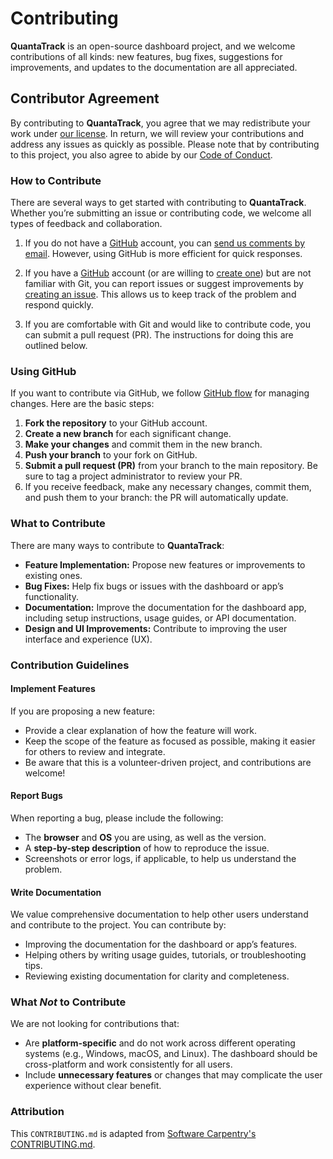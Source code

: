 # Contributing

**QuantaTrack** is an open-source dashboard project, and we welcome contributions of all kinds: 
new features, bug fixes, suggestions for improvements, and updates to the documentation are all appreciated.

## Contributor Agreement

By contributing to **QuantaTrack**, you agree that we may redistribute your work under [our license](./LICENSE). 
In return, we will review your contributions and address any issues as quickly as possible. 
Please note that by contributing to this project, you also agree to abide by our [Code of Conduct](./CODE_OF_CONDUCT.md).

### How to Contribute

There are several ways to get started with contributing to **QuantaTrack**. 
Whether you’re submitting an issue or contributing code, we welcome all types of feedback and collaboration.

1. If you do not have a [GitHub][github] account, you can [send us comments by email][contact]. 
However, using GitHub is more efficient for quick responses.

2. If you have a [GitHub][github] account (or are willing to [create one][github-join]) but are not familiar with Git, 
you can report issues or suggest improvements by [creating an issue][new-issues]. 
This allows us to keep track of the problem and respond quickly.

3. If you are comfortable with Git and would like to contribute code, you can submit a pull request (PR). 
The instructions for doing this are outlined below.

### Using GitHub

If you want to contribute via GitHub, we follow [GitHub flow][github-flow] for managing changes. Here are the basic steps:

1. **Fork the repository** to your GitHub account.
2. **Create a new branch** for each significant change.
3. **Make your changes** and commit them in the new branch.
4. **Push your branch** to your fork on GitHub.
5. **Submit a pull request (PR)** from your branch to the main repository. Be sure to tag a project administrator to review your PR.
6. If you receive feedback, make any necessary changes, commit them, and push them to your branch: the PR will automatically update.

### What to Contribute

There are many ways to contribute to **QuantaTrack**:

- **Feature Implementation:** Propose new features or improvements to existing ones.
- **Bug Fixes:** Help fix bugs or issues with the dashboard or app’s functionality.
- **Documentation:** Improve the documentation for the dashboard app, including setup instructions, usage guides, or API documentation.
- **Design and UI Improvements:** Contribute to improving the user interface and experience (UX).

### Contribution Guidelines

#### Implement Features

If you are proposing a new feature:

- Provide a clear explanation of how the feature will work.
- Keep the scope of the feature as focused as possible, making it easier for others to review and integrate.
- Be aware that this is a volunteer-driven project, and contributions are welcome!

#### Report Bugs

When reporting a bug, please include the following:

- The **browser** and **OS** you are using, as well as the version.
- A **step-by-step description** of how to reproduce the issue.
- Screenshots or error logs, if applicable, to help us understand the problem.

#### Write Documentation

We value comprehensive documentation to help other users understand and contribute to the project. You can contribute by:

- Improving the documentation for the dashboard or app’s features.
- Helping others by writing usage guides, tutorials, or troubleshooting tips.
- Reviewing existing documentation for clarity and completeness.

### What *Not* to Contribute

We are not looking for contributions that:

- Are **platform-specific** and do not work across different operating systems (e.g., Windows, macOS, and Linux). 
The dashboard should be cross-platform and work consistently for all users.
- Include **unnecessary features** or changes that may complicate the user experience without clear benefit.

### Attribution

This `CONTRIBUTING.md` is adapted from [Software Carpentry's CONTRIBUTING.md][attribution].

[attribution]: https://github.com/swcarpentry/r-novice-inflammation/blob/main/CONTRIBUTING.md
[contact]: mailto:your-email@example.com
[github]: https://github.com
[github-flow]: https://guides.github.com/introduction/flow/
[github-join]: https://github.com/join
[how-contribute]: https://egghead.io/courses/how-to-contribute-to-an-open-source-project-on-github
[new-issues]: https://docs.github.com/en/issues/tracking-your-work-with-issues/using-issues/creating-an-issue
[pull-request]: https://help.github.com/en/articles/creating-a-pull-request
[repo]: https://github.com/UBC-MDS/DSCI-532_2025_3_QuantaTrack
